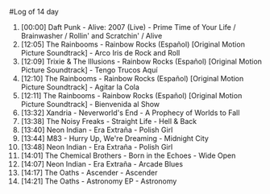 #Log of 14 day

1. [00:00] Daft Punk - Alive: 2007 (Live) - Prime Time of Your Life / Brainwasher / Rollin' and Scratchin' / Alive
1. [12:05] The Rainbooms - Rainbow Rocks (Español) [Original Motion Picture Soundtrack] - Arco Iris de Rock and Roll
1. [12:09] Trixie & The Illusions - Rainbow Rocks (Español) [Original Motion Picture Soundtrack] - Tengo Trucos Aquí
1. [12:10] The Rainbooms - Rainbow Rocks (Español) [Original Motion Picture Soundtrack] - Agitar la Cola
1. [12:11] The Rainbooms - Rainbow Rocks (Español) [Original Motion Picture Soundtrack] - Bienvenida al Show
1. [13:32] Xandria - Neverworld's End - A Prophecy of Worlds to Fall
1. [13:38] The Noisy Freaks - Straight Life - Hell & Back
1. [13:40] Neon Indian - Era Extraña - Polish Girl
1. [13:44] M83 - Hurry Up, We're Dreaming - Midnight City
1. [13:48] Neon Indian - Era Extraña - Polish Girl
1. [14:01] The Chemical Brothers - Born in the Echoes - Wide Open
1. [14:07] Neon Indian - Era Extraña - Arcade Blues
1. [14:17] The Oaths - Ascender - Ascender
1. [14:21] The Oaths - Astronomy EP - Astronomy

